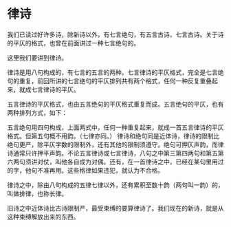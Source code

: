 # 律诗

我们已读过好许多诗，除新诗以外，有七言绝句，有五言古诗，七言古诗。关于诗的平仄的格式，也曾在前面讲过一种七言绝句的。

这里我们要讲到律诗。

律诗是用八句构成的，有七言的五言的两种。七言律诗的平仄格式，完全是七言绝句的重复，前回所讲的七言绝句的平仄排列共有两个格式，任何一种反复重叠起来，就成七言律诗的平仄。

五言律诗的平仄格式，也由五言绝句的平仄格式重复而成。五言绝句的平仄，也有两种排列方式，如下：

五言绝句用四句构成，上面两式中，任何一种重复起来，就成一首五言律诗的平仄格式。但第五句概不用韵。（七律亦同。）
律诗和绝句同是近体诗，律诗的限制比绝句更严，除平仄字数的限制外，还有其他的限制须遵守。绝句可押仄声韵，而律诗通常只许押平声韵。不论五言律诗或七言律诗，八句之中第三第四两句和第五第六两句须讲对仗，叫他各自成为对偶。还有，在一首律诗之中，已经在某句里用过的字，他句不准再用。这些格律如果违犯，就认为不合格。

律诗之中，除由八句构成的五律七律以外，还有累积至数十韵（两句叫一韵）的，叫做排律，也称长律。

旧诗之中近体诗比古诗限制严，最受束缚的要算律诗了。我们现在的新诗，就是从这种束缚解放出来的东西。